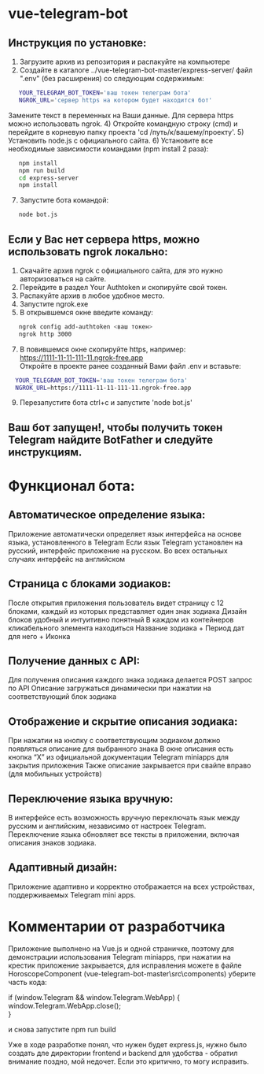 # vue-telegram-bot

## Инструкция по установке:

1) Загрузите архив из репозитория и распакуйте на компьютере
2) Создайте в каталоге ../vue-telegram-bot-master/express-server/ файл ".env" (без расширения) со следующим содержимым:
```bash
   YOUR_TELEGRAM_BOT_TOKEN='ваш токен телеграм бота'
   NGROK_URL='сервер https на котором будет находится бот'
```
Замените текст в переменных на Ваши данные. Для сервера https можно использовать ngrok.
4) Откройте командную строку (cmd) и перейдите в корневую папку проекта 'cd /путь/к/вашему/проекту'.
5) Установить node.js с официального сайта.
6) Установите все необходимые зависимости командами (npm install 2 раза):
```bash
   npm install
   npm run build
   cd express-server
   npm install
```
7) Запустите бота командой:
```bash
   node bot.js
```

## Если у Вас нет сервера https, можно использовать ngrok локально:

1) Скачайте архив ngrok с официального сайта, для это нужно авторизоваться на сайте.
2) Перейдите в раздел Your Authtoken и скопируйте свой токен.
3) Распакуйте архив в любое удобное место.
4) Запустите ngrok.exe
5) В открывшемся окне введите команду:
```bash
   ngrok config add-authtoken <ваш токен>
   ngrok http 3000
```
7) В повившемся окне скопируйте https, например:  
   https://1111-11-11-111-11.ngrok-free.app  
   Откройте в проекте ранее созданный Вами файл .env и вставьте:  
```bash
  YOUR_TELEGRAM_BOT_TOKEN='ваш токен телеграм бота'
  NGROK_URL=https://1111-11-11-111-11.ngrok-free.app
```
9) Перезапустите бота ctrl+c и запустите 'node bot.js'

## Ваш бот запущен!, чтобы получить токен Telegram найдите BotFather и следуйте инструкциям.

# Функционал бота:

## Автоматическое определение языка:
Приложение автоматически определяет язык интерфейса на основе языка, установленного в Telegram
Если язык Telegram установлен на русский, интерфейс приложение на русском. Во всех остальных случаях интерфейс на английском

## Страница с блоками зодиаков:
После открытия приложения пользователь видет страницу с 12 блоками, каждый из которых представляет один знак зодиака
Дизайн блоков удобный и интуитивно понятный
В каждом из контейнеров кликабельного элемента находиться Название зодиака + Период дат для него + Иконка

## Получение данных с API:
Для получения описания каждого знака зодиака делается POST запрос по API
Описание загружаться динамически при нажатии на соответствующий блок зодиака

## Отображение и скрытие описания зодиака:
При нажатии на кнопку с соответствующим зодиаком должно появляться описание для выбранного знака
В окне описания есть кнопка “X” из официальной документации Telegram miniapps для закрытия приложения
Также описание закрывается при свайпе вправо (для мобильных устройств)

## Переключение языка вручную:
В интерфейсе есть возможность вручную переключать язык между русским и английским, независимо от настроек Telegram.
Переключение языка обновляет все тексты в приложении, включая описания знаков зодиака.

## Адаптивный дизайн:
Приложение адаптивно и корректно отображается на всех устройствах, поддерживаемых Telegram mini apps.

# Комментарии от разработчика

Приложение выполнено на Vue.js и одной страничке, поэтому для демонстрации использования Telegram miniapps, при нажатии на крестик приложение закрывается, для исправления можете в файле HoroscopeComponent (vue-telegram-bot-master\src\components) уберите часть кода:  
  
if (window.Telegram && window.Telegram.WebApp) {  
  window.Telegram.WebApp.close();  
}  
  
и снова запустите npm run build  
  
Уже в ходе разработке понял, что нужен будет express.js, нужно было создать дле директории frontend и backend для удобства - обратил внимание поздно, мой недочет. Если это критично, то могу исправить.

